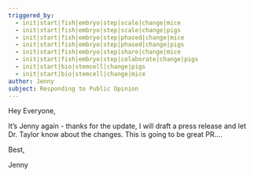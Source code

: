 ```yaml
---
triggered_by:
  - init|start|fish|embryo|step|scale|change|mice
  - init|start|fish|embryo|step|scale|change|pigs
  - init|start|fish|embryo|step|phased|change|mice
  - init|start|fish|embryo|step|phased|change|pigs
  - init|start|fish|embryo|step|share|change|mice
  - init|start|fish|embryo|step|colaborate|change|pigs
  - init|start|bio|stemcell|change|pigs
  - init|start|bio|stemcell|change|mice
author: Jenny
subject: Responding to Public Opinion
---
```


Hey Everyone,

It’s Jenny again - thanks for the update, I will draft a press release and let Dr. Taylor know about the changes. This is going to be great PR….

Best,

Jenny
